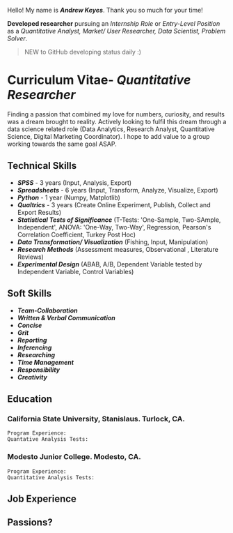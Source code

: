 Hello! My name is ***Andrew Keyes***. Thank you so much for your time! 

**Developed researcher** pursuing an *Internship Role* or *Entry-Level Position* as a *Quantitative Analyst, Market/ User Researcher, Data Scientist, Problem Solver*. 

> NEW to GitHub developing status daily :)

# **Curriculum Vitae**- *Quantitative Researcher*
Finding a passion that combined my love for numbers, curiosity, and results was a dream brought to reality. Actively looking to fulfil this dream through a data science related role (Data Analytics, Research Analyst, Quantitative Science, Digital Marketing Coordinator). I hope to add value to a group working towards the same goal ASAP.

  ## Technical Skills
  - ***SPSS*** - 3 years (Input, Analysis, Export)
  - ***Spreadsheets*** - 6 years (Input, Transform, Analyze, Visualize, Export)
  - ***Python*** - 1 year (Numpy, Matplotlib) 
  - ***Qualtrics*** - 3 years (Create Online Experiment, Publish, Collect and Export Results)
  - ***Statistical Tests of Significance*** (T-Tests: 'One-Sample, Two-SAmple, Independent', ANOVA: 'One-Way, Two-Way', Regression, Pearson's Correlation Coefficient, Turkey Post Hoc) 
  - ***Data Transformation/ Visualization*** (Fishing, Input, Manipulation)
  - ***Research Methods*** (Assessment measures, Observational , Literature Reviews)
  - ***Experimental Design*** (ABAB, A/B, Dependent Variable tested by Independent Variable, Control Variables)
  
  ## Soft Skills
  - ***Team-Collaboration***
  - ***Written & Verbal Communication***
  - ***Concise***
  - ***Grit***
  - ***Reporting***
  - ***Inferencing***
  - ***Researching***
  - ***Time Management***
  - ***Responsibility***
  - ***Creativity***
  
  ## Education
  ### California State University, Stanislaus. Turlock, CA.
    Program Experience:
    Quantative Analysis Tests:
  
  ### Modesto Junior College. Modesto, CA.
    Program Experience:
    Quantitative Analysis Tests:
  
## Job Experience

## Passions?
